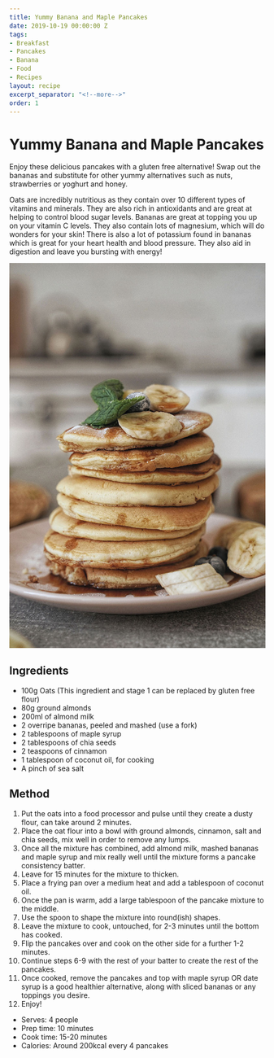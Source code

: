 ```yaml
---
title: Yummy Banana and Maple Pancakes
date: 2019-10-19 00:00:00 Z
tags:
- Breakfast
- Pancakes
- Banana
- Food
- Recipes
layout: recipe
excerpt_separator: "<!--more-->"
order: 1
---
```


# Yummy Banana and Maple Pancakes

Enjoy these delicious pancakes with a gluten free alternative! Swap out the bananas and substitute for other yummy alternatives such as nuts, strawberries or yoghurt and honey.

Oats are incredibly nutritious as they contain over 10 different types of vitamins and minerals. They are also rich in antioxidants and are great at helping to control blood sugar levels. Bananas are great at topping you up on your vitamin C levels. They also contain lots of magnesium, which will do wonders for your skin! There is also a lot of potassium found in bananas which is great for your heart health and blood pressure. They also aid in digestion and leave you bursting with energy!


<!--more-->

[![Yummy Banana and Maple Pancakes ](/_uploads/bananapancakesupdate.jpg)](/_uploads/bananapancakesupdate.jpg)

## Ingredients

- 100g Oats (This ingredient and stage 1 can be replaced by gluten free flour)
- 80g ground almonds
- 200ml of almond milk
- 2 overripe bananas, peeled and mashed (use a fork)
- 2 tablespoons of maple syrup
- 2 tablespoons of chia seeds
- 2 teaspoons of cinnamon
- 1 tablespoon of coconut oil, for cooking
- A pinch of sea salt


## Method

1.	Put the oats into a food processor and pulse until they create a dusty flour, can take around 2 minutes.
2.	Place the oat flour into a bowl with ground almonds, cinnamon, salt and chia seeds, mix well in order to remove any lumps.
3.	Once all the mixture has combined, add almond milk, mashed bananas and maple syrup and mix really well until the mixture forms a pancake consistency batter.
4.	Leave for 15 minutes for the mixture to thicken.
5.	Place a frying pan over a medium heat and add a tablespoon of coconut oil.
6.	Once the pan is warm, add a large tablespoon of the pancake mixture to the middle.
7.	Use the spoon to shape the mixture into round(ish) shapes.
8.	Leave the mixture to cook, untouched, for 2-3 minutes until the bottom has cooked.
9.	Flip the pancakes over and cook on the other side for a further 1-2 minutes.
10.	Continue steps 6-9 with the rest of your batter to create the rest of the pancakes.
11.	Once cooked, remove the pancakes and top with maple syrup OR date syrup is a good healthier alternative, along with sliced bananas or any toppings you desire.
12.	Enjoy!


- Serves: 4 people
- Prep time: 10 minutes
- Cook time: 15-20 minutes
- Calories: Around 200kcal every 4 pancakes
